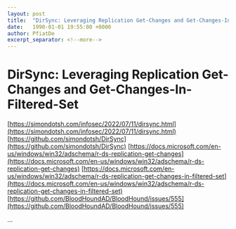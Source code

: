 ```yaml
---
layout: post
title:  "DirSync: Leveraging Replication Get-Changes and Get-Changes-In-Filtered-Set"
date:   1990-01-01 19:55:00 +0000
author: PfiatDe
excerpt_separator: <!--more-->
---
```


# DirSync: Leveraging Replication Get-Changes and Get-Changes-In-Filtered-Set
[https://simondotsh.com/infosec/2022/07/11/dirsync.html](https://simondotsh.com/infosec/2022/07/11/dirsync.html)
[https://github.com/simondotsh/DirSync](https://github.com/simondotsh/DirSync)
[https://docs.microsoft.com/en-us/windows/win32/adschema/r-ds-replication-get-changes](https://docs.microsoft.com/en-us/windows/win32/adschema/r-ds-replication-get-changes)
[https://docs.microsoft.com/en-us/windows/win32/adschema/r-ds-replication-get-changes-in-filtered-set](https://docs.microsoft.com/en-us/windows/win32/adschema/r-ds-replication-get-changes-in-filtered-set)
[https://github.com/BloodHoundAD/BloodHound/issues/555](https://github.com/BloodHoundAD/BloodHound/issues/555)

...
<!--more-->
